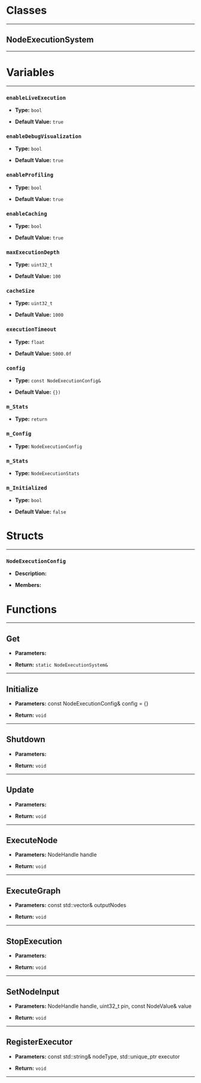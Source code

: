 # Classes
---

## NodeExecutionSystem
---




# Variables
---

### `enableLiveExecution`

- **Type:** `bool`

- **Default Value:** `true`



### `enableDebugVisualization`

- **Type:** `bool`

- **Default Value:** `true`



### `enableProfiling`

- **Type:** `bool`

- **Default Value:** `true`



### `enableCaching`

- **Type:** `bool`

- **Default Value:** `true`



### `maxExecutionDepth`

- **Type:** `uint32_t`

- **Default Value:** `100`



### `cacheSize`

- **Type:** `uint32_t`

- **Default Value:** `1000`



### `executionTimeout`

- **Type:** `float`

- **Default Value:** `5000.0f`



### `config`

- **Type:** `const NodeExecutionConfig&`

- **Default Value:** `{})`



### `m_Stats`

- **Type:** `return`



### `m_Config`

- **Type:** `NodeExecutionConfig`



### `m_Stats`

- **Type:** `NodeExecutionStats`



### `m_Initialized`

- **Type:** `bool`

- **Default Value:** `false`




# Structs
---

### `NodeExecutionConfig`

- **Description:** 

- **Members:**




# Functions
---

## Get



- **Parameters:** 

- **Return:** `static NodeExecutionSystem&`

---

## Initialize



- **Parameters:** const NodeExecutionConfig& config = {}

- **Return:** `void`

---

## Shutdown



- **Parameters:** 

- **Return:** `void`

---

## Update



- **Parameters:** 

- **Return:** `void`

---

## ExecuteNode



- **Parameters:** NodeHandle handle

- **Return:** `void`

---

## ExecuteGraph



- **Parameters:** const std::vector<NodeHandle>& outputNodes

- **Return:** `void`

---

## StopExecution



- **Parameters:** 

- **Return:** `void`

---

## SetNodeInput



- **Parameters:** NodeHandle handle, uint32_t pin, const NodeValue& value

- **Return:** `void`

---

## RegisterExecutor



- **Parameters:** const std::string& nodeType, 
                         std::unique_ptr<INodeExecutor> executor

- **Return:** `void`

---
